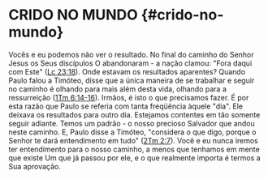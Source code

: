 # CRIDO NO MUNDO {#crido-no-mundo}

Vocês e eu podemos não ver o resultado. No final do caminho do Senhor Jesus os Seus discípulos O abandonaram - a nação clamou: &quot;Fora daqui com Este&quot; ([Lc 23:18](http://bibliaonline.com.br/acf/lc/23/18)). Onde estavam os resultados aparentes? Quando Paulo falou a Timóteo, disse que a única maneira de se trabalhar e seguir no caminho é olhando para mais além desta vida, olhando para a ressurreição ([1Tm 6:14-16](http://bibliaonline.com.br/acf/1tm/6/14-16)). Irmãos, é isto o que precisamos fazer. É por esta razão que Paulo se referia com tanta freqüência àquele &quot;dia&quot;. Ele deixava os resultados para outro dia. Estejamos contentes em tão somente seguir adiante. Temos um padrão - o nosso precioso Salvador que andou neste caminho. E, Paulo disse a Timóteo, &quot;considera o que digo, porque o Senhor te dará entendimento em tudo&quot; ([2Tm 2:7](http://bibliaonline.com.br/acf/2tm/2/7)). Você e eu nunca iremos ter entendimento para o nosso caminho, a menos que tenhamos em mente que existe Um que já passou por ele, e o que realmente importa é termos a Sua aprovação.